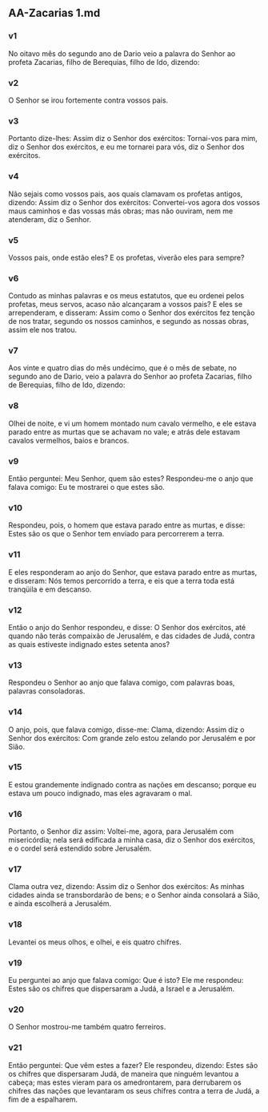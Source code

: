 ## AA-Zacarias 1.md
### v1
 No oitavo mês do segundo ano de Dario veio a palavra do Senhor ao profeta Zacarias, filho de Berequias, filho de Ido, dizendo:
### v2
 O Senhor se irou fortemente contra vossos pais.
### v3
 Portanto dize-lhes: Assim diz o Senhor dos exércitos: Tornai-vos para mim, diz o Senhor dos exércitos, e eu me tornarei para vós, diz o Senhor dos exércitos.
### v4
 Não sejais como vossos pais, aos quais clamavam os profetas antigos, dizendo: Assim diz o Senhor dos exércitos: Convertei-vos agora dos vossos maus caminhos e das vossas más obras; mas não ouviram, nem me atenderam, diz o Senhor.
### v5
 Vossos pais, onde estão eles? E os profetas, viverão eles para sempre?
### v6
 Contudo as minhas palavras e os meus estatutos, que eu ordenei pelos profetas, meus servos, acaso não alcançaram a vossos pais? E eles se arrependeram, e disseram: Assim como o Senhor dos exércitos fez tenção de nos tratar, segundo os nossos caminhos, e segundo as nossas obras, assim ele nos tratou.
### v7
 Aos vinte e quatro dias do mês undécimo, que é o mês de sebate, no segundo ano de Dario, veio a palavra do Senhor ao profeta Zacarias, filho de Berequias, filho de Ido, dizendo:
### v8
 Olhei de noite, e vi um homem montado num cavalo vermelho, e ele estava parado entre as murtas que se achavam no vale; e atrás dele estavam cavalos vermelhos, baios e brancos.
### v9
 Então perguntei: Meu Senhor, quem são estes? Respondeu-me o anjo que falava comigo: Eu te mostrarei o que estes são.
### v10
 Respondeu, pois, o homem que estava parado entre as murtas, e disse: Estes são os que o Senhor tem enviado para percorrerem a terra.
### v11
 E eles responderam ao anjo do Senhor, que estava parado entre as murtas, e disseram: Nós temos percorrido a terra, e eis que a terra toda está tranqüila e em descanso.
### v12
 Então o anjo do Senhor respondeu, e disse: O Senhor dos exércitos, até quando não terás compaixão de Jerusalém, e das cidades de Judá, contra as quais estiveste indignado estes setenta anos?
### v13
 Respondeu o Senhor ao anjo que falava comigo, com palavras boas, palavras consoladoras.
### v14
 O anjo, pois, que falava comigo, disse-me: Clama, dizendo: Assim diz o Senhor dos exércitos: Com grande zelo estou zelando por Jerusalém e por Sião.
### v15
 E estou grandemente indignado contra as nações em descanso; porque eu estava um pouco indignado, mas eles agravaram o mal.
### v16
 Portanto, o Senhor diz assim: Voltei-me, agora, para Jerusalém com misericórdia; nela será edificada a minha casa, diz o Senhor dos exércitos, e o cordel será estendido sobre Jerusalém.
### v17
 Clama outra vez, dizendo: Assim diz o Senhor dos exércitos: As minhas cidades ainda se transbordarão de bens; e o Senhor ainda consolará a Sião, e ainda escolherá a Jerusalém.
### v18
 Levantei os meus olhos, e olhei, e eis quatro chifres.
### v19
 Eu perguntei ao anjo que falava comigo: Que é isto? Ele me respondeu: Estes são os chifres que dispersaram a Judá, a Israel e a Jerusalém.
### v20
 O Senhor mostrou-me também quatro ferreiros.
### v21
 Então perguntei: Que vêm estes a fazer? Ele respondeu, dizendo: Estes são os chifres que dispersaram Judá, de maneira que ninguém levantou a cabeça; mas estes vieram para os amedrontarem, para derrubarem os chifres das nações que levantaram os seus chifres contra a terra de Judá, a fim de a espalharem.
